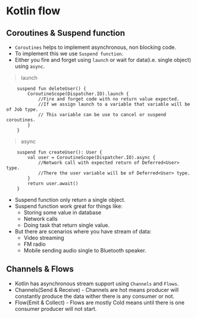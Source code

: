 # Kotlin flow

## Coroutines & Suspend function
* `Coroutines` helps to implement asynchronous, non blocking code. 
* To implement this we use `Suspend function`.
* Either you fire and forget using `launch` or wait for data(i.e. single object) using `async`.
> launch
```
    suspend fun deleteUser() {
        CoroutineScope(Dispatcher.IO).launch {
            //Fire and forget code with no return value expected. 
            //If we assign launch to a variable that variable will be of Job type. 
            // This variable can be use to cancel or suspend coroutines.
        }
    }
```

> async
```
    suspend fun createUser(): User {
        val user = CoroutineScope(Dispatcher.IO).async {
            //Network call with expected return of Deferred<User> type.
            //There the user variable will be of Deferred<User> type. 
        }
        return user.await()
    }
```
* Suspend function only return a single object.
* Suspend function work great for things like:
  * Storing some value in database
  * Network calls
  * Doing task that return single value.
* But there are scenarios where you have stream of data:
  * Video streaming
  * FM radio
  * Mobile sending audio single to Bluetooth speaker.


## Channels & Flows

* Kotlin has asynchronous stream support using `Channels` and `Flows`.
* Channels(Send & Receive) - Channels are hot means producer will constantly produce the data wither there is any consumer or not.  
* Flow(Emit & Collect) - Flows are mostly Cold means until there is one consumer producer will not start.
